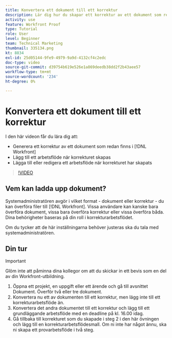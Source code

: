 ```yaml
---
title: Konvertera ett dokument till ett korrektur
description: Lär dig hur du skapar ett korrektur av ett dokument som redan finns i [!DNL  Workfront], lägga till ett arbetsflöde i ett korrektur och lägga till eller redigera ett arbetsflöde när korrektur har skapats.
activity: use
feature: Workfront Proof
type: Tutorial
role: User
level: Beginner
team: Technical Marketing
thumbnail: 335134.png
kt: 8834
exl-id: 25d05144-9fe9-4979-9a9d-4132cf4c2edc
doc-type: video
source-git-commit: d39754b619e526e1a869deedb38dd2f2b43aee57
workflow-type: tm+mt
source-wordcount: '234'
ht-degree: 0%

---
```


# Konvertera ett dokument till ett korrektur

I den här videon får du lära dig att:

* Generera ett korrektur av ett dokument som redan finns i [!DNL Workfront]
* Lägg till ett arbetsflöde när korrekturet skapas
* Lägga till eller redigera ett arbetsflöde när korrekturet har skapats

>[!VIDEO](https://video.tv.adobe.com/v/335134/?quality=12)


## Vem kan ladda upp dokument?

Systemadministratören avgör i vilket format - dokument eller korrektur - du kan överföra filer till [!DNL Workfront]. Vissa användare kan kanske bara överföra dokument, vissa bara överföra korrektur eller vissa överföra båda. Dina behörigheter baseras på din roll i korrekturarbetsflödet.

Om du tycker att de här inställningarna behöver justeras ska du tala med systemadministratören.

## Din tur

>[!IMPORTANT]
>
>Glöm inte att påminna dina kollegor om att du skickar in ett bevis som en del av din Workfront-utbildning.

1. Öppna ett projekt, en uppgift eller ett ärende och gå till avsnittet Dokument. Överför två eller tre dokument.
1. Konvertera nu ett av dokumenten till ett korrektur, men lägg inte till ett korrekturarbetsflöde än.
1. Konvertera det andra dokumentet till ett korrektur och lägg till ett grundläggande arbetsflöde med en deadline på kl. 16.00 idag.
1. Gå tillbaka till korrekturet som du skapade i steg 2 i den här övningen och lägg till en korrekturarbetsflödesmall. Om ni inte har något ännu, ska ni skapa ett provarbetsflöde i två steg.


<!--
###Learn more
* Generate a proof for a document
-->
